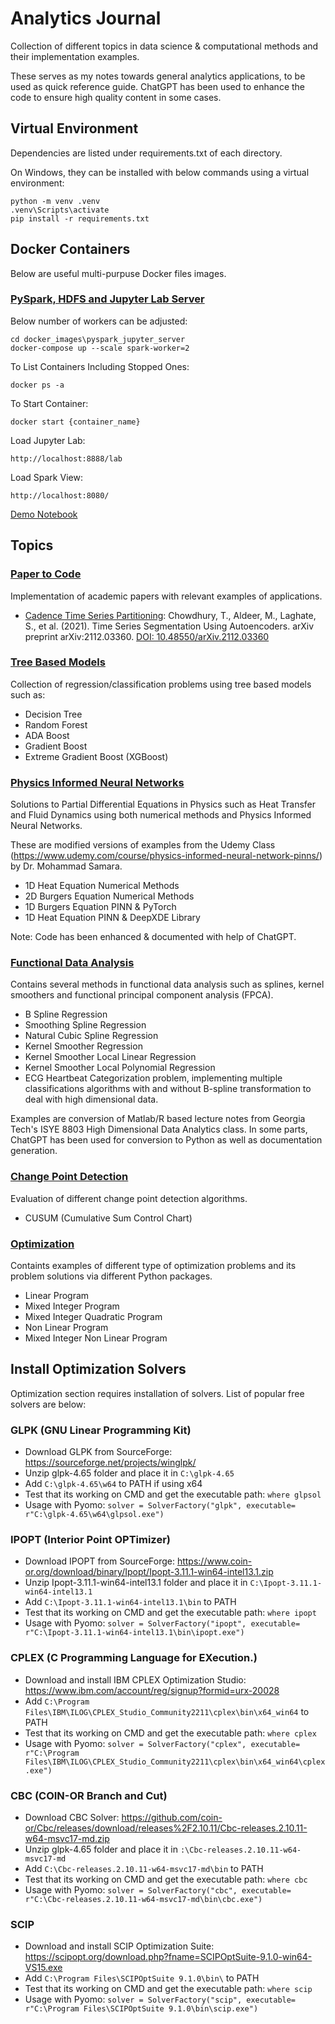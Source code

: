 # Analytics Journal

Collection of different topics in data science & computational methods and their implementation examples.

These serves as my notes towards general analytics applications, to be used as quick reference guide. ChatGPT has been used to enhance the code to ensure high quality content in some cases.

## Virtual Environment

Dependencies are listed under requirements.txt of each directory.

On Windows, they can be installed with below commands using a virtual environment:

```
python -m venv .venv
.venv\Scripts\activate
pip install -r requirements.txt
```

## Docker Containers

Below are useful multi-purpuse Docker files images.

### [PySpark, HDFS and Jupyter Lab Server](docker_images/pyspark_jupyter_server/docker-compose.yaml)

Below number of workers can be adjusted:
```
cd docker_images\pyspark_jupyter_server
docker-compose up --scale spark-worker=2
```

To List Containers Including Stopped Ones:
```
docker ps -a
```

To Start Container:
```
docker start {container_name}
```

Load Jupyter Lab:
```
http://localhost:8888/lab
```

Load Spark View:
```
http://localhost:8080/
```

[Demo Notebook](docker_images/pyspark_jupyter_server/demo.ipynb)

## Topics

### [Paper to Code](paper_to_code)

Implementation of academic papers with relevant examples of applications.

* [Cadence Time Series Partitioning](paper_to_code/cadence_time_series_partitioning/):  Chowdhury, T., Aldeer, M., Laghate, S., et al. (2021). Time Series Segmentation Using Autoencoders. arXiv preprint arXiv:2112.03360. [DOI: 10.48550/arXiv.2112.03360](https://doi.org/10.48550/arXiv.2112.03360)


### [Tree Based Models](tree_based_models)

Collection of regression/classification problems using tree based models such as:

* Decision Tree
* Random Forest
* ADA Boost
* Gradient Boost
* Extreme Gradient Boost (XGBoost)

### [Physics Informed Neural Networks](physics_informed_neural_networks)

Solutions to Partial Differential Equations in Physics such as Heat Transfer and Fluid Dynamics using both numerical methods and Physics Informed Neural Networks. 

These are modified versions of examples from the Udemy Class (https://www.udemy.com/course/physics-informed-neural-network-pinns/) by Dr. Mohammad Samara.

* 1D Heat Equation Numerical Methods
* 2D Burgers Equation Numerical Methods
* 1D Burgers Equation PINN & PyTorch
* 1D Heat Equation PINN & DeepXDE Library

Note: Code has been enhanced & documented with help of ChatGPT.

### [Functional Data Analysis](functional_data_analysis)

Contains several methods in functional data analysis such as splines, kernel smoothers and functional principal component analysis (FPCA).

* B Spline Regression
* Smoothing Spline Regression
* Natural Cubic Spline Regression
* Kernel Smoother Regression
* Kernel Smoother Local Linear Regression
* Kernel Smoother Local Polynomial Regression
* ECG Heartbeat Categorization problem, implementing multiple classifications algorithms with and without B-spline transformation to deal with high dimensional data.

Examples are conversion of Matlab/R based lecture notes from Georgia Tech's ISYE 8803 High Dimensional Data Analytics class. In some parts, ChatGPT has been used for conversion to Python as well as documentation generation.

### [Change Point Detection](change_point_detection)

Evaluation of different change point detection algorithms.

* CUSUM (Cumulative Sum Control Chart)

### [Optimization](optimization)

Containts examples of different type of optimization problems and its problem solutions via different Python packages.

* Linear Program
* Mixed Integer Program
* Mixed Integer Quadratic Program
* Non Linear Program
* Mixed Integer Non Linear Program

## Install Optimization Solvers

Optimization section requires installation of solvers. List of popular free solvers are below:

### GLPK (GNU Linear Programming Kit)

* Download GLPK from SourceForge: https://sourceforge.net/projects/winglpk/
* Unzip glpk-4.65 folder and place it in ```C:\glpk-4.65```
* Add ```C:\glpk-4.65\w64``` to PATH if using x64
* Test that its working on CMD and get the executable path: ```where glpsol```
* Usage with Pyomo: ```solver = SolverFactory("glpk", executable= r"C:\glpk-4.65\w64\glpsol.exe")```

### IPOPT (Interior Point OPTimizer)

* Download IPOPT from SourceForge: https://www.coin-or.org/download/binary/Ipopt/Ipopt-3.11.1-win64-intel13.1.zip
* Unzip Ipopt-3.11.1-win64-intel13.1 folder and place it in ```C:\Ipopt-3.11.1-win64-intel13.1```
* Add ```C:\Ipopt-3.11.1-win64-intel13.1\bin``` to PATH
* Test that its working on CMD and get the executable path: ```where ipopt```
* Usage with Pyomo: ```solver = SolverFactory("ipopt", executable= r"C:\Ipopt-3.11.1-win64-intel13.1\bin\ipopt.exe")```

### CPLEX (C Programming Language for EXecution.)

* Download and install IBM CPLEX Optimization Studio: https://www.ibm.com/account/reg/signup?formid=urx-20028
* Add ```C:\Program Files\IBM\ILOG\CPLEX_Studio_Community2211\cplex\bin\x64_win64``` to PATH
* Test that its working on CMD and get the executable path: ```where cplex```
* Usage with Pyomo: ```solver = SolverFactory("cplex", executable= r"C:\Program Files\IBM\ILOG\CPLEX_Studio_Community2211\cplex\bin\x64_win64\cplex.exe")```

### CBC (COIN-OR Branch and Cut)

* Download CBC Solver: https://github.com/coin-or/Cbc/releases/download/releases%2F2.10.11/Cbc-releases.2.10.11-w64-msvc17-md.zip
* Unzip glpk-4.65 folder and place it in ```:\Cbc-releases.2.10.11-w64-msvc17-md```
* Add ```C:\Cbc-releases.2.10.11-w64-msvc17-md\bin``` to PATH
* Test that its working on CMD and get the executable path: ```where cbc```
* Usage with Pyomo: ```solver = SolverFactory("cbc", executable= r"C:\Cbc-releases.2.10.11-w64-msvc17-md\bin\cbc.exe")```

### SCIP

* Download and install SCIP Optimization Suite: https://scipopt.org/download.php?fname=SCIPOptSuite-9.1.0-win64-VS15.exe
* Add ```C:\Program Files\SCIPOptSuite 9.1.0\bin\``` to PATH
* Test that its working on CMD and get the executable path: ```where scip```
* Usage with Pyomo: ```solver = SolverFactory("scip", executable= r"C:\Program Files\SCIPOptSuite 9.1.0\bin\scip.exe")```